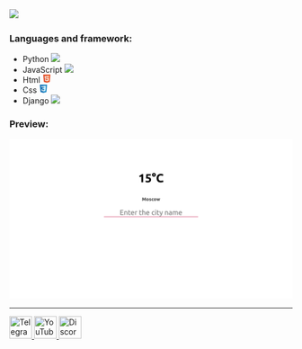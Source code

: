 <img src="https://readme-typing-svg.demolab.com?font=Ubuntu&size=30&pause=1000&color=32CF03&width=435&lines=Weather+Django+WebSite+"/>

### Languages and framework:

* Python <img src="https://github.com/abranhe/programming-languages-logos/blob/master/src/python/python.png?raw=true" width="15">
* JavaScript <img src="https://upload.wikimedia.org/wikipedia/commons/thumb/6/6a/JavaScript-logo.png/120px-JavaScript-logo.png" width="15"/>
* Html <img src="https://raw.githubusercontent.com/devicons/devicon/1119b9f84c0290e0f0b38982099a2bd027a48bf1/icons/html5/html5-original.svg" width="15"/>
* Css <img src="https://raw.githubusercontent.com/devicons/devicon/1119b9f84c0290e0f0b38982099a2bd027a48bf1/icons/css3/css3-original.svg" width="15"/>
* Django <img src="https://raw.githubusercontent.com/gilbarbara/logos/92bb74e98bca1ea1ad794442676ebc4e75038adc/logos/django-icon.svg" width="15">

### Preview:

![](https://github.com/titanilham/Weather-Django-WebSite/blob/main/preview.png?raw=true)

----

<div id="badges">
  <a href="https://t.me/Ilham06">
    <img src="https://img.icons8.com/?size=512&id=63306&format=png"width="40" height="40" title="Telegram"/>
  </a> 
  <a href="https://www.youtube.com/channel/UC9m1N5x0OXWihGpR50Yk35g">
   <img src="https://github.com/titanilham/titanilham/assets/86422270/51f7c427-b7b3-4591-9243-2f2c3465d742" width="40" height="40" title="YouTube"/>
  </a>
  <a href="https://discord.com/channels/1019531122239094794/1019531122239094801">
    <img src="https://www.freepnglogos.com/uploads/discord-logo-png/discord-logo-logodownload-download-logotipos-1.png" width="40" height="40" title="Discord"/>
  </a>
</div>
